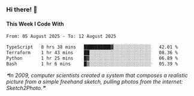 ### Hi there! 👋

#### This Week I Code With
<!--START_SECTION:waka-->

```txt
From: 05 August 2025 - To: 12 August 2025

TypeScript   8 hrs 38 mins   ██████████▓░░░░░░░░░░░░░░   42.01 %
Terraform    1 hr 43 mins    ██░░░░░░░░░░░░░░░░░░░░░░░   08.36 %
Python       1 hr 25 mins    █▓░░░░░░░░░░░░░░░░░░░░░░░   06.89 %
Bash         1 hr 6 mins     █▒░░░░░░░░░░░░░░░░░░░░░░░   05.39 %
```

<!--END_SECTION:waka-->

<!--STARTS_HERE_QUOTE_README-->
<i>❝In 2009, computer scientists created a system that composes a realistic picture from a simple freehand sketch, pulling photos from the internet: Sketch2Photo.❞</i>
<!--ENDS_HERE_QUOTE_README-->
